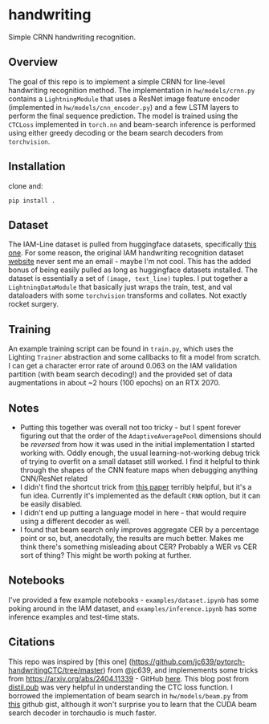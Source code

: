 # handwriting
Simple CRNN handwriting recognition. 


## Overview

The goal of this repo is to implement a simple CRNN for line-level handwriting recognition method. The implementation in `hw/models/crnn.py` contains a `LightningModule` that uses a ResNet image feature encoder (implemented in `hw/models/cnn_encoder.py`) and a few LSTM layers to perform the final sequence prediction. The model is trained using the `CTCLoss` implemented in `torch.nn` and beam-search inference is performed using either greedy decoding or the beam search decoders from `torchvision`. 


## Installation

clone and:

    pip install .

## Dataset

The IAM-Line dataset is pulled from huggingface datasets, specifically [this one](https://huggingface.co/datasets/Teklia/IAM-line). For some reason, the original IAM handwriting recognition dataset [website](https://fki.tic.heia-fr.ch/databases/iam-handwriting-database) never sent me an email - maybe I'm not cool. This has the added bonus of being easily pulled as long as huggingface datasets installed. The dataset is essentially a set of `(image, text_line)` tuples. I put together a `LightningDataModule` that basically just wraps the train, test, and val dataloaders with some `torchvision` transforms and collates. Not exactly rocket surgery. 

## Training

An example training script can be found in `train.py`, which uses the Lighting `Trainer` abstraction and some callbacks to fit a model from scratch. I can get a character error rate of around 0.063 on the IAM validation partition (with beam search decoding!) and the provided set of data augmentations in about ~2 hours (100 epochs) on an RTX 2070. 

## Notes

- Putting this together was overall not too tricky - but I spent forever figuring out that the order of the `AdaptiveAveragePool` dimensions should be _reversed_ from how it was used in the initial implementation I started working with. Oddly enough, the usual learning-not-working debug trick of trying to overfit on a small dataset still worked. I find it helpful to think through the shapes of the CNN feature maps when debugging anything CNN/ResNet related
- I didn't find the shortcut trick from [this paper](https://arxiv.org/abs/2404.11339) terribly helpful, but it's a fun idea. Currently it's implemented as the default `CRNN` option, but it can be easily disabled.
- I didn't end up putting a language model in here - that would require using a different decoder as well.   
- I found that beam search only improves aggregate CER by a percentage point or so, but, anecdotally, the results are much better. Makes me think there's something misleading about CER? Probably a WER vs CER sort of thing? This might be worth poking at further. 

## Notebooks

I've provided a few example notebooks - `examples/dataset.ipynb` has some poking around in the IAM dataset, and `examples/inference.ipynb` has some inference examples and test-time stats. 

## Citations

This repo was inspired by [this one] (https://github.com/jc639/pytorch-handwritingCTC/tree/master) from @jc639, and implemements some tricks from https://arxiv.org/abs/2404.11339 - GitHub [here](https://github.com/georgeretsi/HTR-best-practices/tree/main). This blog post from [distil.pub](https://distill.pub/2017/ctc/) was very helpful in understanding the CTC loss function. I borrowed the implementation of beam search in `hw/models/beam.py` from [this](https://gist.github.com/awni/56369a90d03953e370f3964c826ed4b0) github gist, although it won't surprise you to learn that the CUDA beam search decoder in torchaudio is much faster. 
